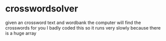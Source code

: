# crosswordsolver
given an crossword text and wordbank the computer will find the crosswords for you I badly coded this so it runs very slowly because there is a huge array
